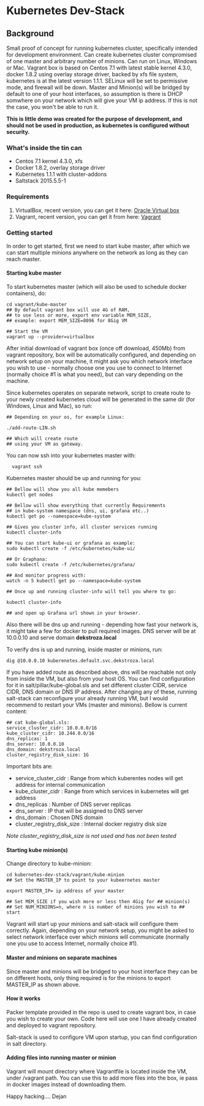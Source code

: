 # Kubernetes Dev-Stack

## Background
Small proof of concept for running kubernetes cluster, specifically intended for development environment. Can create kubernetes cluster compromised of one master and arbitrary number of minions. Can run on Linux, Windows or Mac. Vagrant box is based on Centos 7.1 with latest stable kernel 4.3.0, docker 1.8.2 using overlay storage driver, backed by xfs file system, kubernetes is at the latest version 1.1.1. SELinux will be set to permissive mode, and firewall will be down.
Master and Minion(s) will be bridged by default to one of your host interfaces, so assumption is there is DHCP somwhere on your network which will give your VM ip address. If this is not the case, you won't be able to run it.


**This is little demo was created for the purpose of development, and should not be used in production, as kubernetes is configured without security.**

### What's inside the tin can
- Centos 7.1 kernel 4.3.0, xfs
- Docker 1.8.2, overlay storage driver
- Kubernetes 1.1.1 with cluster-addons
- Saltstack 2015.5.5-1


### Requirements
1. VirtualBox, recent version, you can get it here: [Oracle Virtual box](http://www.vagrantup.com)
2. Vagrant, recent version, you can get it from here: [Vagrant](http://www.vagrantup.com)

### Getting started
In order to get started, first we need to start kube master, after which we can start multiple minions anywhere on the network as long as they can reach master.

#### Starting kube master
To start kubernetes master (which will also be used to schedule docker containers), do:


    cd vagrant/kube-master
    ## By default vagrant box will use 4G of RAM,
    ## to use less or more, export env variable MEM_SIZE,
    ## example: export MEM_SIZE=8096 for 8Gig VM

    ## Start the VM
    vagrant up --provider=virtualbox

After initial download of vagrant box (once off download, 450Mb) from vagrant repository, box will be automatically configured, and depending on network setup on your machine, it might ask you which network interface you wish to use - normally choose one you use to connect to Internet (normally choice #1 is what you need), but can vary depending on the machine.

Since kubernetes operates on separate network, script to create route to your newly created kubernetes cloud will be generated in the same dir (for Windows, Linux and Mac), so run:

    ## Depending on your os, for example Linux:

    ./add-route-LIN.sh

    ## Which will create route
    ## using your VM as gateway.


You can now ssh into your kubernetes master with:

      vagrant ssh

Kubernetes master should be up and running for you:

    ## Bellow will show you all kube memebers
    kubectl get nodes

    ## Bellow will show everything that currently Requirements
    ## in kube-system namespace (dns, ui, grafana etc..)
    kubectl get po --namespace=kube-system

    ## Gives you cluster info, all cluster services running
    kubectl cluster-info

    ## You can start kube-ui or grafana as example:
    sudo kubectl create -f /etc/kubernetes/kube-ui/

    ## Or Graphana:
    sudo kubectl create -f /etc/kubernetes/grafana/

    ## And monitor progress with:
    watch -n 5 kubectl get po --namespace=kube-system

    ## Once up and running cluster-info will tell you where to go:

    kubectl cluster-info

    ## and open up Grafana url shown in your browser.

Also there will be dns up and running - depending how fast your network is, it might take a few for docker to pull required images. DNS server will be at 10.0.0.10 and serve domain **dekstroza.local**

To verify dns is up and running, inside master or minions, run:

    dig @10.0.0.10 kuberenetes.default.svc.dekstroza.local

If you have added route as described above, dns will be reachable  not only from inside the VM, but also from your host OS.
You can find configuration for it in salt/pillar/kube-global.sls
and set different cluster CIDR, service CIDR, DNS domain or DNS IP address. After changing any of these, running salt-stack can reconfigure your already running VM, but I would recommend to restart your VMs (master and minions).
Bellow is current content:

    ## cat kube-global.sls:
    service_cluster_cidr: 10.0.0.0/16
    kube_cluster_cidr: 10.244.0.0/16
    dns_replicas: 1
    dns_server: 10.0.0.10
    dns_domain: dekstroza.local
    cluster_registry_disk_size: 1G

Important bits are:
- service_cluster_cidr : Range from which kuberentes nodes will     get address for internal communication
- kube_cluster_cidr : Range from which services in kubernetes will get address
- dns_replicas : Number of DNS server replicas
- dns_server : IP that will be assigned to DNS server
- dns_domain : Chosen DNS domain
- cluster_registry_disk_size : Internal docker registry disk size

*Note cluster_registry_disk_size is not used and has not been tested*

#### Starting kube minion(s)

Change directory to kube-minion:

    cd kubernetes-dev-stack/vagrant/kube-minion
    ## Set the MASTER_IP to point to your kubeernetes master

    export MASTER_IP= ip address of your master

    ## Set MEM_SIZE if you wish more or less then 4Gig for ## minion(s)
    ## Set NUM_MINIONS=n, where n is number of minions you wish to ## start

Vagrant will start up your minions and salt-stack will configure them correctly. Again, depending on your network setup, you might be asked to select network interface over which minions will communicate (normally one you use to access Internet, normally choice #1).

#### Master and minions on separate machines

Since master and minions will be bridged to your host interface they can be on different hosts, only thing required is for the minions to export MASTER_IP as shown above.

#### How it works

Packer template provided in the repo is used to create vagrant box, in case you wish to create your own. Code here will use one I have already created and deployed to vagrant repository.

Salt-stack is used to configure VM upon startup, you can find configuration in salt directory.

#### Adding files into running master or minion

Vagrant will mount directory where Vagrantfile is located inside the VM, under /vagrant path. You can use this to add more files into the box, ie pass in docker images instead of downloading them.

Happy hacking....
Dejan
